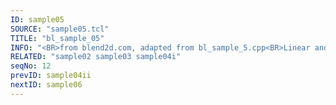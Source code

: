 ```yaml
---
ID: sample05
SOURCE: "sample05.tcl"
TITLE: "bl_sample_05"
INFO: "<BR>from blend2d.com, adapted from bl_sample_5.cpp<BR>Linear and radial gradient<BR>Porter-Duff blending"
RELATED: "sample02 sample03 sample04i"
seqNo: 12
prevID: sample04ii
nextID: sample06
---
```

